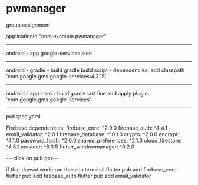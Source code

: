# pwmanager
 group assignment
 
 applicationId "com.example.pwmanager"

---------------------------------------------------------

android - app
google-services.json

---------------------------------------------------------
 
 android - gradle - build gradle
 build script - dependencies:
 add   classpath 'com.google.gms:google-services:4.3.15'
  
---------------------------------------------------------

android - app - src - build gradle
last line add   apply plugin: 'com.google.gms.google-services'
 
---------------------------------------------------------
pubspec.yaml

Firebase dependencies:
  firebase_core: ^2.9.0
  firebase_auth: ^4.4.1
  email_validator: ^2.0.1
  firebase_database: ^10.1.0
  crypto: ^2.0.0
  encrypt: ^4.1.0
  password_hash: ^2.0.0
  shared_preferences: ^2.1.0
  cloud_firestore: ^4.5.1
  provider: ^6.0.5
  flutter_windowmanager: ^0.2.0
  
---click on pub get---

if that doesnt work: run these in terminal
 flutter pub add firebase_core  
 flutter pub add firebase_auth 
 flutter pub add email_validator
